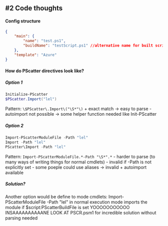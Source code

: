 ## #2 Code thoughts
#### Config structure
```JSON
{
    "main": {
        "name": "test.ps1",
        "buildName": "testScript.ps1" //alternative name for built script
    },
    "template": "Azure"
}
```

#### How do PScatter directives look like?
##### Option 1
```PowerShell
Initialize-PScatter
$PScatter.Import("lel")
```
Pattern: `\$PScatter\.Import\("\S*"\)`
\+ exact match -> easy to parse
\- autoimport not possible -> some helper function needed like Init-PScatter



##### Option 2
```PowerShell
Import-PScatterModuleFile -Path "lel"
Import -Path "lel"
PScatter\Import -Path "lel"
```
Pattern: `Import-PScatterModuleFile.*-Path "\S*".*`
\- harder to parse (to many ways of writing things for normal cmdlets)
\- invalid if -Path is not explicitly set
\- some poeple could use aliases -> invalid
\+ autoimport available


##### Solution?
Another option would be define to mode cmdlets:
Import-PScatterModuleFile -Path "lel" in normal execution mode imports the module
if $script:PScatterBuildFile is set 
YOOOOOOOOOOO INSAAAAAAAAAANE LOOK AT PSCR.psm1 for incredible solution without parsing needed
